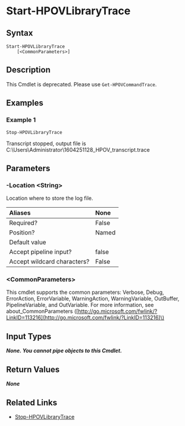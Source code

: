﻿---
description: 
---

# Start-HPOVLibraryTrace

## Syntax

```text
Start-HPOVLibraryTrace
    [<CommonParameters>]
```

## Description

This Cmdlet is deprecated.  Please use `Get-HPOVCommandTrace`.
## Examples

###  Example 1 

```text
Stop-HPOVLibraryTrace

```

Transcript stopped, output file is C:\Users\Administrator\1604251128_HPOV_transcript.trace

## Parameters

### -Location &lt;String&gt;

Location where to store the log file.

| Aliases | None |
| :--- | :--- |
| Required? | False |
| Position? | Named |
| Default value |  |
| Accept pipeline input? | false |
| Accept wildcard characters? | False |

### &lt;CommonParameters&gt;

This cmdlet supports the common parameters: Verbose, Debug, ErrorAction, ErrorVariable, WarningAction, WarningVariable, OutBuffer, PipelineVariable, and OutVariable. For more information, see about\_CommonParameters \([http://go.microsoft.com/fwlink/?LinkID=113216](http://go.microsoft.com/fwlink/?LinkID=113216)\)

## Input Types

_**None.  You cannot pipe objects to this Cmdlet.**_



## Return Values

_**None**_



## Related Links

* [Stop-HPOVLibraryTrace](stop-hpovlibrarytrace.md)
